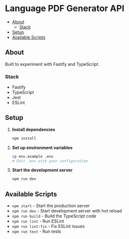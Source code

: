 # Language PDF Generator API <!-- omit in toc -->

- [About](#about)
  - [Stack](#stack)
- [Setup](#setup)
- [Available Scripts](#available-scripts)

## About

Built to experiment with Fastify and TypeScript.

### Stack

- Fastify
- TypeScript
- Jest
- ESLint

## Setup

1. **Install dependencies**
   ```bash
   npm install
   ```

2. **Set up environment variables**
   ```bash
   cp env.example .env
   # Edit .env with your configuration
   ```

3. **Start the development server**
   ```bash
   npm run dev
   ```

## Available Scripts

- `npm start` - Start the production server
- `npm run dev` - Start development server with hot reload
- `npm run build` - Build the TypeScript code
- `npm run lint` - Run ESLint
- `npm run lint:fix` - Fix ESLint issues
- `npm run test` - Run tests

